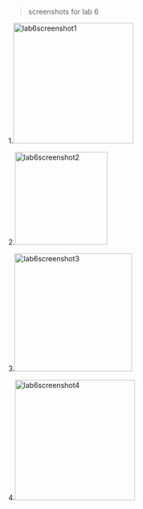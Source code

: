 > screenshots for lab 6

1.<img width="239" alt="lab6screenshot1" src="https://github.com/user-attachments/assets/a5228e39-bbff-41de-b713-7b7b8093e3ff" />

2.<img width="184" alt="lab6screenshot2" src="https://github.com/user-attachments/assets/194fd007-2985-4a48-9027-92d1f0c5f30f" />

3.<img width="234" alt="lab6screenshot3" src="https://github.com/user-attachments/assets/8eaa8af9-81a1-42d4-a5fd-6eb2cb8715f3" />

4.<img width="239" alt="lab6screenshot4" src="https://github.com/user-attachments/assets/780a88ae-8401-4e1b-a2e6-4f7323f881b8" />
